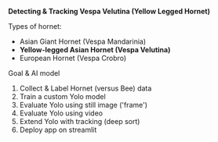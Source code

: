 **Detecting & Tracking Vespa Velutina (Yellow Legged Hornet)**

Types of hornet:
- Asian Giant Hornet (Vespa Mandarinia)
- **Yellow-legged Asian Hornet (Vespa Velutina)**
- European Hornet (Vespa Crobro)

Goal & AI model
1. Collect & Label Hornet (versus Bee) data
2. Train a custom Yolo model
3. Evaluate Yolo using still image ('frame')
4. Evaluate Yolo using video
5. Extend Yolo with tracking (deep sort)
6. Deploy app on streamlit
   
